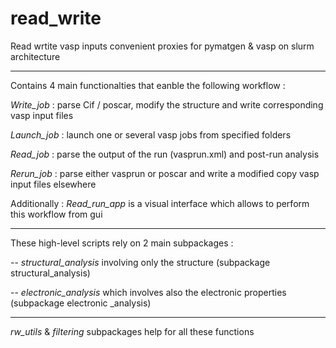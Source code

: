 # read_write
Read wrtite vasp inputs 
convenient proxies for pymatgen & vasp on slurm architecture

----------------------------------------------------------

Contains 4 main functionalties that eanble the following workflow :

*Write_job* : parse Cif / poscar, modify the structure and write corresponding vasp input files 

*Launch_job* : launch one or several vasp jobs from specified folders 

*Read_job* : parse the output of the run (vasprun.xml) and post-run analysis 

*Rerun_job* : parse either vasprun or poscar and write a modified copy vasp input files elsewhere


Additionally : *Read_run_app* is a visual interface which allows to perform this workflow from gui

----------------------------------------------------------

These high-level scripts rely on 2 main subpackages : 

 -- *structural_analysis* involving only the structure (subpackage structural_analysis)

 -- *electronic_analysis* which involves also the electronic properties (subpackage electronic _analysis)
 
 ----------------------------------------------------------

 *rw_utils* & *filtering* subpackages help for all these functions  

